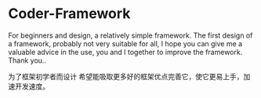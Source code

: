 # Coder-Framework
For beginners and design, a relatively simple framework.  The first design of a framework, probably not very suitable for all, I hope you can give me a valuable advice in the use, you and I together to improve the framework.  Thank you..

为了框架初学者而设计
希望能吸取更多好的框架优点完善它，使它更易上手，加速开发速度。
